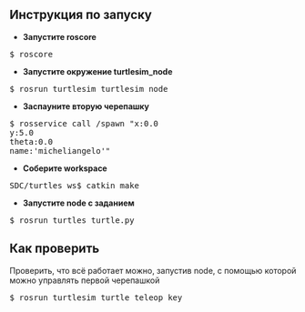 ## Инструкция по запуску
* **Запустите roscore**
<pre>$ roscore</pre>
* **Запустите окружение turtlesim_node**
<pre>$ rosrun turtlesim turtlesim_node</pre>
* **Заспауните вторую черепашку**
<pre>$ rosservice call /spawn "x:0.0
y:5.0
theta:0.0
name:'micheliangelo'"
</pre>
* **Соберите workspace**
<pre>SDC/turtles_ws$ catkin_make</pre>
* **Запустите node с заданием**
<pre>$ rosrun turtles turtle.py</pre>

## Как проверить
Проверить, что всё работает можно, запустив node, с помощью которой можно управлять первой черепашкой
<pre>$ rosrun turtlesim turtle_teleop_key</pre>
